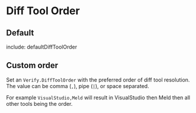 # Diff Tool Order


## Default

include: defaultDiffToolOrder


## Custom order

Set an `Verify.DiffToolOrder` with the preferred order of diff tool resolution. The value can be comma (`,`), pipe (`|`), or space separated.

For example `VisualStudio,Meld` will result in VisualStudio then Meld then all other tools being the order.